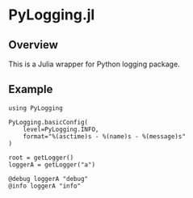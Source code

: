 # PyLogging.jl

## Overview

This is a Julia wrapper for Python logging package.

## Example

```{julia}
using PyLogging

PyLogging.basicConfig(
	level=PyLogging.INFO,
	format="%(asctime)s - %(name)s - %(message)s"
)

root = getLogger()
loggerA = getLogger("a")

@debug loggerA "debug"
@info loggerA "info"
```
